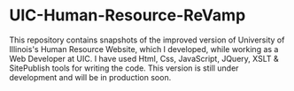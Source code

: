 # UIC-Human-Resource-ReVamp
This repository contains snapshots of the improved version of University of Illinois's Human Resource Website, which I  developed, while working as a Web Developer at UIC. 
I have used Html, Css, JavaScript, JQuery, XSLT & SitePublish tools for writing the code.
This version is still under development and will be in production soon. 
